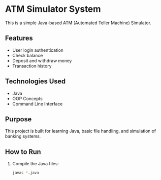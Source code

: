 # ATM Simulator System 

This is a simple Java-based ATM (Automated Teller Machine) Simulator.

##  Features
- User login authentication
- Check balance
- Deposit and withdraw money
- Transaction history

##  Technologies Used
- Java
- OOP Concepts
- Command Line Interface

## Purpose
This project is built for learning Java, basic file handling, and simulation of banking systems.

##  How to Run
1. Compile the Java files:
   ```bash
   javac *.java
